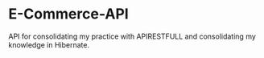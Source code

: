 # E-Commerce-API
API for consolidating my practice with APIRESTFULL and consolidating my knowledge in Hibernate.
